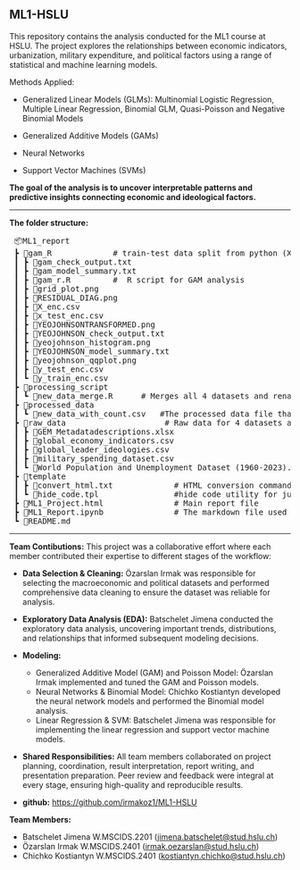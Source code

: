 ML1-HSLU
-----------------------------------------------------------------------------------------------------------------------------------------------------------------------------------
This repository contains the analysis conducted for the ML1 course at HSLU. The project explores the relationships between economic indicators, urbanization, military expenditure, and political factors using a range of statistical and machine learning models.

 Methods Applied:
- Generalized Linear Models (GLMs): Multinomial Logistic Regression, Multiple Linear Regression, Binomial GLM, Quasi-Poisson and Negative Binomial Models

- Generalized Additive Models (GAMs)

- Neural Networks

- Support Vector Machines (SVMs)

**The goal of the analysis is to uncover interpretable patterns and predictive insights connecting economic and ideological factors.**

-----------------------------------------------------------------------------------------------------------------------------------------------

**The folder structure:**


<pre> 📦ML1_report    
 ┣ 📂gam_R             # train-test data split from python (X_enc.csv,x_test_enc.csv,y_train_enc.csv,y_test_enc.csv), R script for GAM analysis and plots and summary tables to load in jupyter notebook
 ┃ ┣ 📜gam_check_output.txt
 ┃ ┣ 📜gam_model_summary.txt
 ┃ ┣ 📜gam_r.R         #  R script for GAM analysis
 ┃ ┣ 📜grid_plot.png
 ┃ ┣ 📜RESIDUAL_DIAG.png
 ┃ ┣ 📜X_enc.csv
 ┃ ┣ 📜x_test_enc.csv
 ┃ ┣ 📜YEOJOHNSONTRANSFORMED.png
 ┃ ┣ 📜YEOJOHNSON_check_output.txt
 ┃ ┣ 📜yeojohnson_histogram.png
 ┃ ┣ 📜YEOJOHNSON_model_summary.txt
 ┃ ┣ 📜yeojohnson_qqplot.png
 ┃ ┣ 📜y_test_enc.csv
 ┃ ┗ 📜y_train_enc.csv
 ┣ 📂processing_script
 ┃ ┗ 📜new_data_merge.R      # Merges all 4 datasets and renames and cleans them.
 ┣ 📂processed_data
 ┃ ┗ 📜new_data_with_count.csv   #The processed data file that we used in our analysis.
 ┣ 📂raw_data                     # Raw data for 4 datasets and metadata for GEM
 ┃ ┣ 📜GEM_Metadatadescriptions.xlsx
 ┃ ┣ 📜global_economy_indicators.csv
 ┃ ┣ 📜global_leader_ideologies.csv
 ┃ ┣ 📜military_spending_dataset.csv
 ┃ ┗ 📜World Population and Unemployment Dataset (1960-2023).csv
 ┣ 📂template
 ┃ ┣ 📜convert_html.txt             # HTML conversion command for .ipynb file
 ┃ ┗ 📜hide_code.tpl                #hide code utility for jupyter notebook
 ┣ 📜ML1_Project.html               # Main report file
 ┣ 📜ML1_Report.ipynb               # The markdown file used to generate the HTML output
 ┗ 📜README.md </pre>


---------------------------------------------------------------------------
**Team Contibutions:**
This project was a collaborative effort where each member contributed their expertise to different stages of the workflow:

- **Data Selection & Cleaning:**
  Özarslan Irmak was responsible for selecting the macroeconomic and political datasets and performed comprehensive data cleaning to ensure the dataset was reliable for analysis.

- **Exploratory Data Analysis (EDA):**
  Batschelet Jimena conducted the exploratory data analysis, uncovering important trends, distributions, and relationships that informed subsequent modeling decisions.

- **Modeling:**
    - Generalized Additive Model (GAM) and Poisson Model: Özarslan Irmak implemented and tuned the GAM and Poisson models.
    - Neural Networks & Binomial Model: Chichko Kostiantyn developed the neural network models and performed the Binomial model analysis.
    - Linear Regression & SVM: Batschelet Jimena was responsible for implementing the linear regression and support vector machine models.

- **Shared Responsibilities:**
  All team members collaborated on project planning, coordination, result interpretation, report writing, and presentation preparation. Peer review and feedback were integral at every stage, ensuring high-quality and reproducible results.

-  **github:** https://github.com/irmakoz1/ML1-HSLU

**Team Members:**
- Batschelet Jimena W.MSCIDS.2201 (<jimena.batschelet@stud.hslu.ch>)
- Özarslan Irmak W.MSCIDS.2401 (<irmak.oezarslan@stud.hslu.ch>)
- Chichko Kostiantyn W.MSCIDS.2401 (<kostiantyn.chichko@stud.hslu.ch>)


